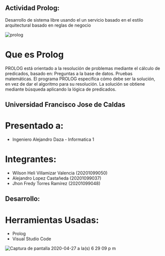 
## Actividad Prolog: 

Desarrollo de sistema libre usando el un servicio basado en el estilo arquitectural basado en reglas de negocio

![prolog](https://user-images.githubusercontent.com/15526824/80430611-b4fa1300-88b4-11ea-9134-d486276286aa.png)

# Que es Prolog

PROLOG está orientado a la resolución de problemas mediante el cálculo de predicados, basado en:
Preguntas a la base de datos.
Pruebas matemáticas.
El programa PROLOG especifíca cómo debe ser la solución, en vez de dar el algoritmo para su resolución. La solución se obtiene mediante búsqueda aplicando la lógica de predicados.

## Universidad Francisco Jose de Caldas

# Presentado a: 

- Ingeniero Alejandro Daza - Informatica 1

# Integrantes:

- Wilson Heli Villamizar Valencia (20201099050) 
- Alejandro Lopez Castañeda       (20201099037)
- Jhon Fredy Torres Ramírez       (20201099048)

## Desarrollo:

# Herramientas Usadas:
- Prolog
- Visual Studio Code

![Captura de pantalla 2020-04-27 a la(s) 6 29 09 p  m](https://user-images.githubusercontent.com/15526824/80430762-3ce01d00-88b5-11ea-9cfc-02c81f08e1eb.png)




